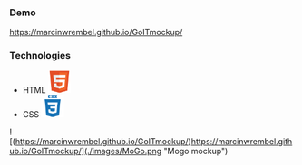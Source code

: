 ### Demo

https://marcinwrembel.github.io/GoITmockup/


### Technologies

- HTML <img src="https://github.com/devicons/devicon/blob/master/icons/html5/html5-original.svg" title="HTML5" alt="HTML" width="40" height="40"/>&nbsp;
- CSS <img src="https://github.com/devicons/devicon/blob/master/icons/css3/css3-plain-wordmark.svg"  title="CSS3" alt="CSS" width="40" height="40"/>&nbsp;

![(https://marcinwrembel.github.io/GoITmockup/)https://marcinwrembel.github.io/GoITmockup/](./images/MoGo.png "Mogo mockup")
